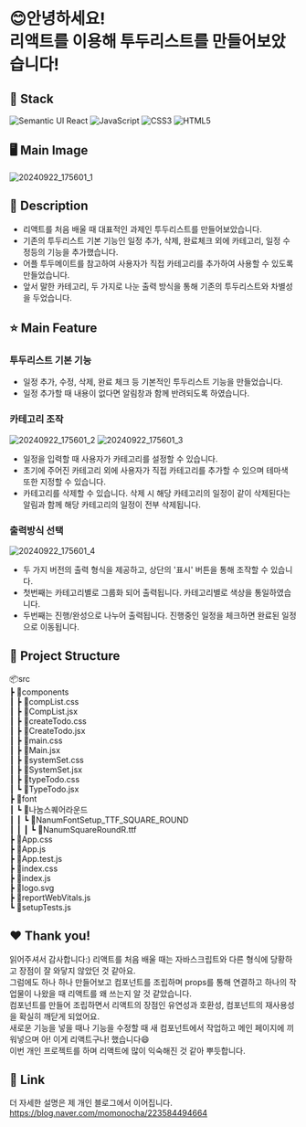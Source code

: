 # 😊안녕하세요!<br>  리액트를 이용해 투두리스트를 만들어보았습니다!
## 🔧 Stack
![Semantic UI React](https://img.shields.io/badge/Semantic%20UI%20React-%2335BDB2.svg?style=for-the-badge&logo=SemanticUIReact&logoColor=white)
![JavaScript](https://img.shields.io/badge/javascript-%23323330.svg?style=for-the-badge&logo=javascript&logoColor=%23F7DF1E)
![CSS3](https://img.shields.io/badge/css3-%231572B6.svg?style=for-the-badge&logo=css3&logoColor=white)
![HTML5](https://img.shields.io/badge/html5-%23E34F26.svg?style=for-the-badge&logo=html5&logoColor=white)

## 🖥️ Main Image
![20240922_175601_1](https://github.com/user-attachments/assets/5146a181-7275-4ecf-a9fd-274e273367d6)

## 📖 Description  
- 리액트를 처음 배울 때 대표적인 과제인 투두리스트를 만들어보았습니다.
- 기존의 투두리스트 기본 기능인 일정 추가, 삭제, 완료체크 외에 카테고리, 일정 수정등의 기능을 추가했습니다.
- 어플 투두메이트를 참고하여 사용자가 직접 카테고리를 추가하여 사용할 수 있도록 만들었습니다.
- 앞서 말한 카테고리, 두 가지로 나눈 출력 방식을 통해 기존의 투두리스트와 차별성을 두었습니다.

## ⭐ Main Feature
### 투두리스트 기본 기능
- 일정 추가, 수정, 삭제, 완료 체크 등 기본적인 투두리스트 기능을 만들었습니다.
- 일정 추가할 때 내용이 없다면 알림창과 함께 반려되도록 하였습니다.
  
### 카테고리 조작
![20240922_175601_2](https://github.com/user-attachments/assets/8a6b937b-3a18-47d9-8ed8-1472966b597b)
![20240922_175601_3](https://github.com/user-attachments/assets/44722169-773c-4a53-829e-b5f6f7c28b4a)
- 일정을 입력할 때 사용자가 카테고리를 설정할 수 있습니다.
- 초기에 주어진 카테고리 외에 사용자가 직접 카테고리를 추가할 수 있으며 테마색 또한 지정할 수 있습니다.
- 카테고리를 삭제할 수 있습니다. 삭제 시 해당 카테고리의 일정이 같이 삭제된다는 알림과 함께 해당 카테고리의 일정이 전부 삭제됩니다.

### 출력방식 선택
![20240922_175601_4](https://github.com/user-attachments/assets/d733ae40-c474-403c-82c6-afb2af24fe9c)
- 두 가지 버전의 출력 형식을 제공하고, 상단의 '표시' 버튼을 통해 조작할 수 있습니다.
- 첫번째는 카테고리별로 그룹화 되어 출력됩니다. 카테고리별로 색상을 통일하였습니다.
- 두번째는 진행/완성으로 나누어 출력됩니다. 진행중인 일정을 체크하면 완료된 일정으로 이동됩니다.  

## 📂 Project Structure
📦src<br>
 ┣ 📂components<br>
 ┃ ┣ 📜compList.css<br>
 ┃ ┣ 📜CompList.jsx<br>
 ┃ ┣ 📜createTodo.css<br>
 ┃ ┣ 📜CreateTodo.jsx<br>
 ┃ ┣ 📜main.css<br>
 ┃ ┣ 📜Main.jsx<br>
 ┃ ┣ 📜systemSet.css<br>
 ┃ ┣ 📜SystemSet.jsx<br>
 ┃ ┣ 📜typeTodo.css<br>
 ┃ ┗ 📜TypeTodo.jsx<br>
 ┣ 📂font<br>
 ┃ ┗ 📂나눔스퀘어라운드<br>
 ┃ ┃ ┗ 📂NanumFontSetup_TTF_SQUARE_ROUND<br>
 ┃ ┃ ┃ ┗ 📜NanumSquareRoundR.ttf<br>
 ┣ 📜App.css<br>
 ┣ 📜App.js<br>
 ┣ 📜App.test.js<br>
 ┣ 📜index.css<br>
 ┣ 📜index.js<br>
 ┣ 📜logo.svg<br>
 ┣ 📜reportWebVitals.js<br>
 ┗ 📜setupTests.js<br>
   
## ❤️ Thank you!
읽어주셔서 감사합니다:) 리액트를 처음 배울 때는 자바스크립트와 다른 형식에 당황하고 장점이 잘 와닿지 않았던 것 같아요. <br>
그럼에도 하나 하나 만들어보고 컴포넌트를 조립하며 props를 통해 연결하고 하나의 작업물이 나왔을 때 리액트를 왜 쓰는지 알 것 같았습니다. <br>
컴포넌트를 만들어 조립하면서 리액트의 장점인 유연성과 호환성, 컴포넌트의 재사용성을 확실히 깨닫게 되었어요. <br>
새로운 기능을 넣을 때나 기능을 수정할 때 새 컴포넌트에서 작업하고 메인 페이지에 끼워넣으며 아! 이게 리액트구나! 했습니다😄 <br>
이번 개인 프로젝트를 하며 리액트에 많이 익숙해진 것 같아 뿌듯합니다. 

## 📌 Link  
더 자세한 설명은 제 개인 블로그에서 이어집니다. <br>
https://blog.naver.com/momonocha/223584494664
 
